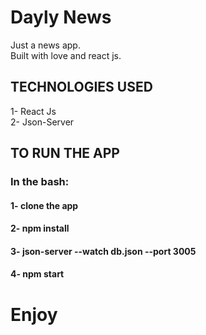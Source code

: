 # Dayly News
Just a news app.<br>
Built with love and react js.<br>

## TECHNOLOGIES USED
1- React Js<br>
2- Json-Server<br>


## TO RUN THE APP

### In the bash: 
#### 1- clone the app
#### 2- npm install 
#### 3- json-server --watch db.json --port 3005
#### 4- npm start

# Enjoy